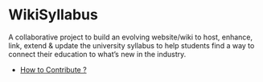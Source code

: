 # WikiSyllabus
A collaborative project to build an evolving website/wiki to host, enhance, link, extend &amp; update the university syllabus to help students find a way to connect their education to what’s new in the industry.

* [How to Contribute ?](https://github.com/Angelrose19/WikiSyllabus/blob/main/CONTRIBUTING.md)
